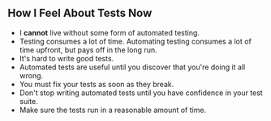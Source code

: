 ## How I Feel About Tests Now
* I __cannot__ live without some form of automated testing.
* Testing consumes a lot of time. Automating testing consumes a lot of time upfront, but pays off in the long run.
* It's hard to write good tests.
* Automated tests are useful until you discover that you're doing it all wrong.
* You must fix your tests as soon as they break.
* Don't stop writing automated tests until you have confidence in your test suite.
* Make sure the tests run in a reasonable amount of time.
